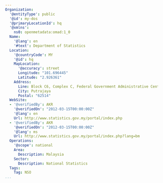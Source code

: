 ```yaml
---
Organization:
  '@entityType': public
  '@id': my-dos
  '@primaryLocationId': hq
  '@xmlns':
    ns0: openmetadata:omad:1_0
  Name:
    '@lang': en
    '#text': Department of Statistics
  Location:
    '@countryCode': MY
    '@id': hq
    MapLocation:
      '@accuracy': street
      Longitude: "101.696445"
      Latitude: "2.926361"
    Address:
      Line: Block C6, Complex C, Federal Government Administrative Centre
      City: Putrajaya
      Postal: "62514"
  WebSite:
  - '@verifiedBy': AKR
    '@verifiedOn': "2012-03-15T00:00:00Z"
    '@lang': en
    Url: http://www.statistics.gov.my/portal/index.php
  - '@verifiedBy': AKR
    '@verifiedOn': "2012-03-15T00:00:00Z"
    '@lang': ms
    Url: http://www.statistics.gov.my/portal/index.php?lang=bm
  Operations:
    '@scope': national
    Area:
      Description: Malaysia
    Sector:
      Description: National Statistics
  Tags:
    Tag: NSO
...
```

